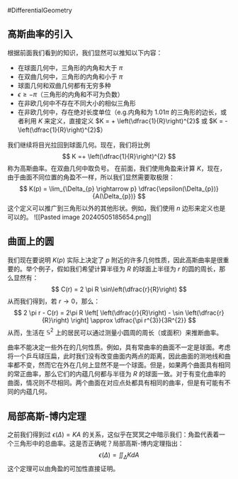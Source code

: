 #DifferentialGeometry 


## 高斯曲率的引入
根据前面我们看到的知识，我们显然可以推知以下内容：
- 在球面几何中，三角形的内角和大于 $\pi$
- 在双曲几何中，三角形的内角和小于 $\pi$
- 球面几何和双曲几何都有无穷多种
- $\epsilon \ge - \pi$（三角形的内角和不可为负数）
- 在非欧几何中不存在不同大小的相似三角形
- 在非欧几何中，存在绝对长度单位（e.g.内角和为 $1.01 \pi$ 的三角形的边长，或者利用 $K$ 来定义，直接定义 $K = + \left(\dfrac{1}{R}\right)^{2}$ 或 $K = - \left(\dfrac{1}{R}\right)^{2}$）


我们继续将目光拉回到球面几何。现在，我们将比例
$$
K  =+ \left(\dfrac{1}{R}\right)^{2}
$$
称为高斯曲率。在双曲几何中取负号。
在前面，我们使用角盈来计算 $K$，现在，由于曲面不同位置的角盈不一样，所以我们显然需要取极限：
$$
K(p) = \lim_{\Delta_{p} \rightarrow p} \dfrac{\epsilon(\Delta_{p})}{A(\Delta_{p})}
$$
这个定义可以推广到三角形以外的其他形状。例如，我们使用 $n$ 边形来定义也是可以的。
![[Pasted image 20240505185654.png]]

## 曲面上的圆
我们现在要说明 $K(p)$ 实际上决定了 $p$ 附近的许多几何性质，因此高斯曲率是很重要的。举个例子，假如我们希望计算半径为 $R$ 的球面上半径为 $r$ 的圆的周长，那么显然有：
$$
C(r) = 2 \pi R \sin\left(\dfrac{r}{R}\right)
$$
从而我们得到，若 $r \rightarrow 0$，那么：
$$
2 \pi r - C(r) = 2\pi R \left[ \left(\dfrac{r}{R}\right) - \sin \left(\dfrac{r}{R}\right)   \right] \approx \dfrac{\pi r^{3}}{3R^{2}}
$$
从而，生活在 $\mathbb{S}^{2}$ 上的居民可以通过测量小圆周的周长（或面积）来推断曲率。

曲率不能决定一些外在的几何性质。例如，具有常曲率的曲面不一定是球面。考虑将一个乒乓球压扁，此时我们没有改变曲面内两点的距离，因此曲面的测地线和曲率都不变，然而它在外在几何上显然不是一个球面。但是，如果两个曲面具有相同的常正曲率，那么它们的内蕴几何都与半径为 $R$ 的球面一致。对于有变化曲率的曲面，情况则不尽相同。两个曲面在对应点处都具有相同的曲率，但是有可能有不同的内蕴几何。

## 局部高斯-博内定理
之前我们得到过 $\epsilon(\Delta) = KA$ 的关系，这似乎在冥冥之中暗示我们：角盈代表着一个三角形中的总曲率。这是否正确呢？局部高斯-博内定理指出：
$$
\epsilon(\Delta ) = \iint_{\Delta } K d A
$$
这个定理可以由角盈的可加性直接证明。





